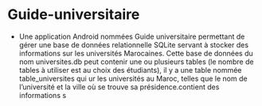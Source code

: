 # Guide-universitaire

- Une application Android nommées Guide universitaire permettant de gérer une base de données relationnelle SQLite servant à stocker des informations sur les universités Marocaines. Cette base de données du nom universites.db peut contenir une ou plusieurs tables (le nombre de tables à utiliser est au choix des étudiants), il y a une table nommée table_universites qui ur les universités au Maroc, telles que le nom de l’université et la ville où se trouve sa présidence.contient des informations s
